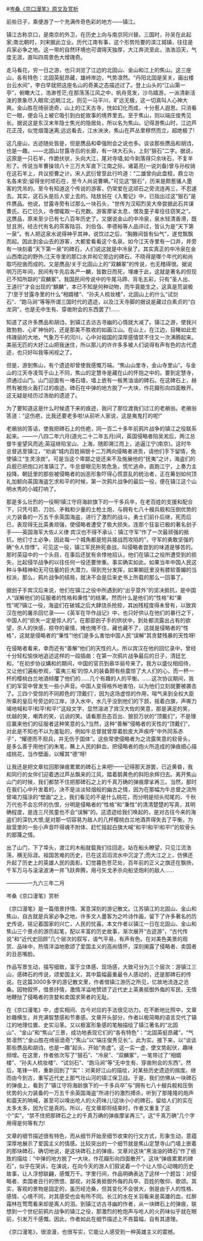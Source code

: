 #[岑桑《京口漫笔》原文及赏析](https://www.vrrw.net/wx/8743.html)

前些日子，乘便游了一个充满传奇色彩的地方——镇江。

镇江古称京口，是南京的外卫，在历史上向与南京同兴替。三国时，孙吴在此起家;南北朝时，刘宋据此立业。历代江南有事，这个形势险要的滨江城镇，往往是兵家必争之地。这一带的自然环境也可谓得天独厚，大江奔流至此，浩浩滔天，气度无涯，直叫四周景色大增瑰奇。

走马看花，穷一日之游，也只浏览了江边的北固山、金山和江上的焦山。这三座山，各有特色：北固英挺昂藏，雄峙岸边，气势凛然。“丹阳北固是吴关，画出楼台云水间”，李白早就把这座名山的奇美之态描述过了。登上山头的“江山第一亭”，俯瞰大江，浩渺苍茫;在那荡荡江风之中，帆舟竞发，沙鸟嬉游，一派清新活泼的景象尽入眼帘;远眺江北，则见一马平川，旷远无极，这一切真叫人心神大爽。金山胜在绮丽诡奇，山上的江天古寺，恍如幻化而成，十分惹人遐思。只消看它一眼，便会马上被它吸引到白蛇故事的境界里去。至于焦山，则以端庄俊秀见长。据说这是东汉末年隐士焦光的隐居处，所以名为焦山。记得游焦山时，江边芦花正茂，似觉烟霭迷离;远远看去，江水泱泱，焦山在芦丛里穆然而立，超绝极了!

这几座山，古迹随处皆是，但是赝品和牵强附会之说也多。谈谈那些赝品和胡诌，也是一趣。——北固山甘露寺后的长廊，有一块大石头，上刻“狠石”二字。据说，这原是一只石羊，作跪伏状，头向大江，尾对寺墙;如今剥落得只余块石，不复羊形了。传说当年曹操领八十三万大军直下江南之际，诸葛亮(一说刘备)曾与孙权骑在这石羊上，共议拒曹之计。宋人武衍曾至此行吟道：“二雄曾向此盘桓，鼎立功名各未安;留得坐时顽石在，至今人尚说曹瞒。”可见这“狠石”，历来是颇惹骚人墨客的凭吊的。至今有知道这个传说的游客，仍常爱在这顽石之旁流连再三，不忍遽去。其实，这石头是后人安上去的。陆放翁在《入蜀记》中，已指出过这“狠石”是件赝品。他说，甘露寺旁有过那么一块石头，“世传为汉昭烈吴大帝尝据此石共谋曹氏。石亡已久，寺僧辄取一石充数。游客摩挲太息，僧及童子辈往往窃笑之”。这赝品，原来至少已有七八百年历史了。又据说金山的中冷泉，泉水轻清香滑，既甘且洌，经古代有名的茶客陆羽、刘伯刍、李德裕等人品评过，皆认为是“天下第一泉”。有人把这泉水说得神乎其神，说饮过之后，“胸腋间皆有仙气”，遂觉飘飘而起。因此到金山去的游客，大都爱看看这个名泉。如今江天寺里有一口井，井旁有一块刻着“天下第一泉”的碑石，人们说这就是中冷泉了。其实真正的中冷泉在金山西南边的野外;江天寺里的那口水井和它旁边的碑石，不晓得是哪个年代的和尚取巧挖凿而成的。又是赝品!关于北固山上的“双麟冢”的传说，也无稽得很。据说明万历年间，民间有牛先后各产一麟，皆数日而死，埋瘗于此，这就是著名的但现已不知所踪的“双麟冢”。我国民间传说中的牛尾马蹄、背毛五彩，只有“圣人出、王道行”才会出现的“麒麟”，本已不知是何种动物，而牛竟能生之，这真是荒诞极了!至于甘露寺里的什么“相婿楼”、“孙夫人梳妆楼”，北固山上的什么“试剑石”、“跑马涧”等等所谓三国时代的遗迹，以及江天寺脚的据说是藏过白素贞的“白龙洞”，也是无中生有、穿凿附会的东西罢了!……



知道了这许多赝品和胡诌，到镇江去访古寻幽的心情就大减了。镇江之游，使我兴致勃勃、心旷神怡的，还是那美不胜收的如画江山。在山上，在江边，目睹如此宏伟瑰丽的大地，气象万千的河川，心中对祖国的深厚感情禁不住又一次沸腾起来。美丽无匹的大好江山把我迷住，所以那儿的许许多多被人们说得有声有色的古代遗迹，也只好叫我等闲视之了。

但是，游到焦山，有个遗迹却曾使我感慨万端。“焦山山里寺，金山寺里山”。与金山的江天寺凌驾于山上不同，焦山的定慧寺是藏在山的怀抱之中的。要到定慧寺，须通过山门。山门迎面有一堵石墙，墙上嵌有一板黑油油的碑石。在这碑石上，赫然有被炮火轰打过的痕迹。碑石在中弹的地方脱了一大块，作花瓣形向四面散开。这无疑是经历过浩劫的遗迹了。

为了要知道这是什么时候遗下来的痕迹，我问了那位渡我们过江的老艄翁。老艄翁答道：“这伤疤，比我还要老多啦!从前听人家说，这是夷鬼打的呢!”

老艄翁的答话，使我把碑石上的伤疤，同一百二十多年前鸦片战争的镇江之役联系起来。——一八四二年六月(道光二十二年五月)间，英国侵略者陷吴淞后，两江总督牛鉴望风而逃;英寇继陷宝山、上海，随即溯江而上，追逼江宁(南京)。这时牛总督逃至镇江，“劝谕”城内百姓捐银十二万两向侵略者进贡，请他们手下留情，免使镇江“生灵涂炭”。可是当这个卑鄙之徒还来不及施展他的“抚夷”之计，海盗们的兵舰已把炮口对准镇江了。牛总督眼见形势危急，慌忙逃命，直跑江宁，上奏力主投降。朝廷里的那些被侵略者的凶恶形象吓得心慌意乱的统治者，正在筹划如何顶礼加额向英国海盗乞求和平的时候，第一次鸦片战争的最后一役，便在镇江这个山明水秀的小城打响了。

那是多么壮烈的一役啊!镇江守将海龄旗下的一千多兵卒，在老百姓的支援和配合下，只凭弓箭、刀剑、矛戟和少量的土枪土炮，与拥有七八十艘兵舰和压倒优势的火力装备的一万五千余英国海盗，进行了激烈的战斗。勇士们前仆后继，死而后已，表现得无比英勇顽强，使侵略者遭受了极大损失。连那个狂妄已极的著名刽子手——英国海军大佐J.义律·宾汉也不得不承认：镇江守军“作了一次最顽强的抵抗，他们寸土必争，因此每一个城角都是短兵接战而攻陷的”，守军的勇敢坚强的确“令人惊悸”。可见这一役，镇江军民拚死奋战，叫侵略者尝到的味道是够苦的。那时英寇中的一个头目，在事后还犹有余悸地招认，他们在镇江之役所遭受到的损失，比起侵华战争的以往任何一役还要惨重。事实确实如此。如果当年中国人民这种斗争精神和无可估量的巨大潜力，得到充分发挥，如果朝廷里没有膝软善媚的当权派，那么，鸦片战争的结局，就决不会是后来史书上所载的那么一回事了。

据刽子手宾汉后来说，他们在镇江之役中所遇到的“出乎意外”的坚决抵抗，是中国人“误解他们的征服者的性格和秉性”的结果。然而什么是他们的“性格”和“秉性”呢?镇江一役，海盗们在破城之后大肆烧杀抢掠，其凶残程度得未曾有，以致宾汉在他的屠杀回忆录——《英军在华作战记》中，也只好供认在他们的暴行之下，中国人的“损失一定是惊人的”。在那部刽子手的供状中，到处都流露出占有的欲望，杀人的快感，掠夺的豪情，掩也掩不住，藏也藏不了，这就是侵略者的“性格”，这就是侵略者的“秉性”!他们是多么害怕中国人民“误解”其贪婪残暴的天性呀!

在侵略者看来，幸而还有“善解”他们的天性的人。所以宾汉在他的回忆录中，曾经十分轻松愉快地追述这样的一段插曲：在第一次鸦片战争最后的日子，清廷乞和，“在初步协议媾和的期间，中国的官员到皋华丽号来了。我方以盛仪相招待，又让他们遍船参观，‘蛮夷三板’的惊人的装备颇有些震惊了大人们的心，而一杯一杯的樱桃白兰地酒倾覆了他们的……几个有趣的人的平衡。……这次协议期间，我们的军营中曾发生一些小声音。中国人变得格外地害怕，以为他们立刻就要被袭击了。三四个受惊的不同颜色的‘顶戴们’，因为这场虚惊的作用，喘气来到全权大臣所乘的皇后号旁边的江岸，涉入水中，水几乎没到他们的下颔，摇着白旗，声嘶力竭地喊和平!和平!和平!”这段文字，显然溶进了宾汉大佐的笑意，那是满足的笑，优越的笑，嘲弄的笑，讥诮的笑。请看那丑态百出、狼狈万状的“顶戴们”，不是理应赢来他们的征服者这种笑意的么?当然，这种“善解”侵略者的天性的“顶戴们”，对此是不知也不以为羞耻的，例如牛总督就曾厚着脸皮大声疾呼“中外同系赤子”，“耀德而不观兵，并无伤于国体”。这些常使侵略者为之流露笑意的软骨头，是多么善于用他们的朱笔，蘸上人民的鲜血，把侵略者的炮火所造成的弹痕细心描成桃花，当作壁画，以耀其“德”呀!

让我还是把文章拉回那弹痕累累的碑石上来吧!——记得那天游罢，已近黄昏，我和同行的女伴们迎着透过芦丛飘来的江风，踏着鹅黄色的斜阳余辉归去。离开焦山山门的时候，我们都禁不住把那碑石之上的千真万确的弹痕摩挲再三。当然，那时在我们心中升发着的，决不是淡淡轻烟般的幽古之情，因为在那幅为牛总督之流所曾竭力描涂的“壁画”之上，我们看见的不是什么桃花，而分明是彻头彻尾的、千秋万代也不会忘怀的仇恨，分明是侵略者的“性格”和“秉性”的清清楚楚的写真，其明确程度，是连三尺孩童也不会“误解”的。这遗迹给我们唤起的，是对古往今来的海盗们的深仇大恨;是对那一切容易为敌人的几杯樱桃白兰地酒弄得失去了平衡，为敌营里的一些小声音吓得魂不附体、赶忙摇起白旗大喊“和平!和平!和平!”的软骨头的鄙蔑之情。

出了山门，下了埠头，渡江的木船就载我们往回走。站在船头瞭望，只见江流浩荡，横无际涯。祖国苦难的历史，已在这滔滔流水中沉淀了;而大江之上，仿佛还升起了历史上的英雄人民的面影。幻觉暮色苍茫处，百年前的正义之旗还在飘扬，千军万马与滚滚波涛一并飞跃奔腾，用弓矢戈矛杀向船坚炮利的敌人……

————一九六三年二月

岑桑《京口漫笔》赏析

《京口漫笔》是一篇借景抒情、寓意深刻的游记散文。江苏镇江的北固山、金山和焦山，自古就是兵家必争之地，许多文人墨客为之吟诗作画，留下了许多著名的历史传说，铭记着国家的兴亡，人民的忧喜。本文作者以镇江一日在北固山、金山和焦山三个景点的游历起笔，配以丰富的历史故事，渐次展开“古迹游”，“古代传说”和“近代史回顾”几个层次的叙写，语气平易，有声有色。在对美色美景的观赏、品味中，热情洋溢地歌颂了爱国主义的高尚情怀，深刻揭露了侵略者、卖国者的丑恶嘴脸。

作品写景生动，描写细致，富于立体感、现场感，大致可分为三个层次：游镇江三山，感碑石的传说，颂爱国主义，其中篇幅最重最令人感动的，还是那碑石的传说。在这篇3000多字的游记散文里，作者借镇江游历之所见，忆故地流连之沧桑。因物叙怀，借景抒情，激情洋溢地赞颂了近代史上英勇抵御外侮的军民，无情地鞭挞了侵略者的贪婪和卖国求荣者的无耻。

在《京口漫笔》中，虚实相间、古今对应的手法很见功力。在不断地比照中，文章妙趣横生，并充满智慧感和节奏感。文章开头部分，作者以极简略的语言交代了镇江的地理位置、史实沿革。又以极富形象感的笔触描绘了镇江著名的“北固山”、“金山”和“焦山”三景，成功地表现它们的“各有特色”：“北固英挺昂藏”，“气势凛然”;“金山胜在绮丽诡奇”;“焦山”以“端庄俊秀见长”。此为实。接下来，以“谈谈那些赝品和胡诌，也是一趣”起头，开始“务虚”。这一实一虚，使文势起伏，趣味频增。在这里，作者依次写了“狠石”、“冷泉”、“双麟冢”，一笔带过了“相婿楼”、“孙夫人梳妆楼”、“试剑石”、“跑马涧”等“无中生有、穿凿附会的东西”。然后，笔锋一转，重新回到了“实”：对美好江山的描绘，对某些历史遗迹的揣度。继而由今到古，重写近代史上那气壮山河的镇江保卫战。于是，我们仿佛从一块碑石的弹痕上，看到了“镇江守将海龄旗下的一千多兵卒”与“拥有七八十艘兵舰和压倒优势的火力装备的一万五千余英国海盗”所进行的激烈搏杀，听到了那隆隆的炮声和震天的呐喊，甚至可以嗅出呛人的火药味儿!这块小小的碑石，留给人们的实在太多太多，因为它是真的。所以，在文章即将结束时，作者又重复了这个“实”，“禁不住把那碑石之上的千真万确的弹痕摩挲再三”，这“千真万确”几个字用得是何等有力!

文章的细节描述很有特色，而从细节开始至细节收束的行文方式，形象生动，意蕴深厚地展示了爱国主义的情感。比较突出的一个细节就是焦山定慧寺山门墙上嵌着的那块碑石，确切地说，是这块碑石上的弹痕。文章对这块“黑油油的碑石”作了细致的描绘：“中弹的地方脱了一大块，作花瓣形向四面散开”。这块“弹痕累累的碑石”，似乎在哭诉，在演说，在向今天的游人们叙说着一个个让人惊心动魄的历史故事，让人浮想联翩，感慨万千。字里行间，作品明确表达了这样一个题旨：对侵略者、卖国者丑行的愤恨、鄙视，对英勇抵御外侮的兵卒、百姓的敬仰、歌颂。其实，客观的景物是固定的，虽历经沧桑，但其变化不会很大，倒是由于人的性格、感情、心境不同，对其感受也会有所不同。长江的水在关羽看来是英雄的血，红醉霜林在莺莺看来却是离人的泪。到镇江访古寻幽的作者，从一块碑石上的弹痕，联想到一个世纪前鸦片战争的镇江之役，那激烈的枪炮声与呛人的火药味似乎就在眼前，引发万千感慨。因此，作者如此在细节描述上不吝篇幅，自有其道理。

《京口漫笔》，很浪漫，也很写实，它能让人感受到一种英雄主义的震撼。

